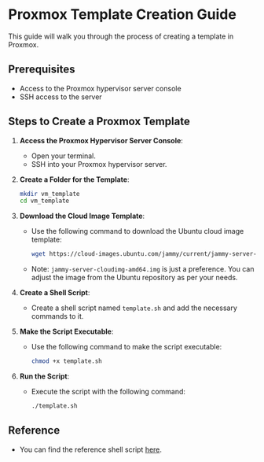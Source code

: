 # Proxmox Template Creation Guide

This guide will walk you through the process of creating a template in Proxmox.

## Prerequisites
- Access to the Proxmox hypervisor server console
- SSH access to the server

## Steps to Create a Proxmox Template

1. **Access the Proxmox Hypervisor Server Console**:
   - Open your terminal.
   - SSH into your Proxmox hypervisor server.

2. **Create a Folder for the Template**:
   ```bash
   mkdir vm_template
   cd vm_template
   ```

3. **Download the Cloud Image Template**:
   - Use the following command to download the Ubuntu cloud image template:
     ```bash
     wget https://cloud-images.ubuntu.com/jammy/current/jammy-server-cloudimg-amd64.img
     ```
   - Note: `jammy-server-cloudimg-amd64.img` is just a preference. You can adjust the image from the Ubuntu repository as per your needs.

4. **Create a Shell Script**:
   - Create a shell script named `template.sh` and add the necessary commands to it.

5. **Make the Script Executable**:
   - Use the following command to make the script executable:
     ```bash
     chmod +x template.sh
     ```

6. **Run the Script**:
   - Execute the script with the following command:
     ```bash
     ./template.sh
     ```

## Reference
- You can find the reference shell script [here](./template.sh).